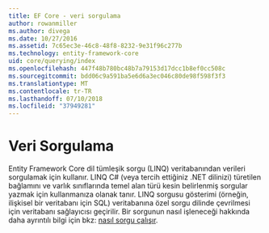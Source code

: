 ```yaml
---
title: EF Core - veri sorgulama
author: rowanmiller
ms.author: divega
ms.date: 10/27/2016
ms.assetid: 7c65ec3e-46c8-48f8-8232-9e31f96c277b
ms.technology: entity-framework-core
uid: core/querying/index
ms.openlocfilehash: 447f48b780bc48b7a79153d17dcc1b8ef0cc508c
ms.sourcegitcommit: bdd06c9a591ba5e6d6a3ec046c80de98f598f3f3
ms.translationtype: MT
ms.contentlocale: tr-TR
ms.lasthandoff: 07/10/2018
ms.locfileid: "37949281"
---
```

# <a name="querying-data"></a>Veri Sorgulama

Entity Framework Core dil tümleşik sorgu (LINQ) veritabanından verileri sorgulamak için kullanır. LINQ C# (veya tercih ettiğiniz .NET dilinizi) türetilen bağlamını ve varlık sınıflarında temel alan türü kesin belirlenmiş sorgular yazmak için kullanmanıza olanak tanır. LINQ sorgusu gösterimi (örneğin, ilişkisel bir veritabanı için SQL) veritabanına özel sorgu dilinde çevrilmesi için veritabanı sağlayıcısı geçirilir. Bir sorgunun nasıl işleneceği hakkında daha ayrıntılı bilgi için bkz: [nasıl sorgu çalışır](overview.md).
